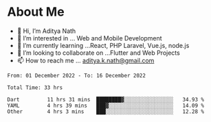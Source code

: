 # About Me

- 👋 Hi, I’m Aditya Nath
- 👀 I’m interested in ... Web and Mobile Development
- 🌱 I’m currently learning ...React, PHP Laravel, Vue.js, node.js
- 💞️ I’m looking to collaborate on ...Flutter and Web Projects
- 📫 How to reach me ... aditya.k.nath@gmail.com

<!--START_SECTION:waka-->

```text
From: 01 December 2022 - To: 16 December 2022

Total Time: 33 hrs

Dart         11 hrs 31 mins  ████████▓░░░░░░░░░░░░░░░░   34.93 %
YAML         4 hrs 39 mins   ███▓░░░░░░░░░░░░░░░░░░░░░   14.09 %
Other        4 hrs 3 mins    ███░░░░░░░░░░░░░░░░░░░░░░   12.28 %
```

<!--END_SECTION:waka-->

<!---
kronosking007/kronosking007 is a ✨ special ✨ repository because its `README.md` (this file) appears on your GitHub profile.
You can click the Preview link to take a look at your changes.
--->

